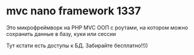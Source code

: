 # mvc nano framework 1337
Это микрофреймворк на PHP MVC ООП с роутами, на котором можно сохранить данные в базу, куки или сессии

Тут кстати есть доступы к БД. Забирайте бесплатно!!))


